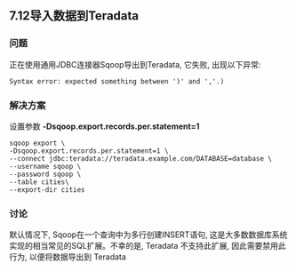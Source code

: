 <h2>7.12导入数据到Teradata</h2>

<h3>问题</h3>
正在使用通用JDBC连接器Sqoop导出到Teradata, 它失败, 出现以下异常:

```
Syntax error: expected something between ')' and ','.)
```

<h3>解决方案</h3>

设置参数 **-Dsqoop.export.records.per.statement=1**

```
sqoop export \
-Dsqoop.export.records.per.statement=1 \
--connect jdbc:teradata://teradata.example.com/DATABASE=database \
--username sqoop \
--password sqoop \
--table cities\
--export-dir cities
```

<h3>讨论</h3>

默认情况下, Sqoop在一个查询中为多行创建INSERT语句, 这是大多数数据库系统实现的相当常见的SQL扩展。不幸的是, Teradata 不支持此扩展, 
因此需要禁用此行为, 以便将数据导出到 Teradata